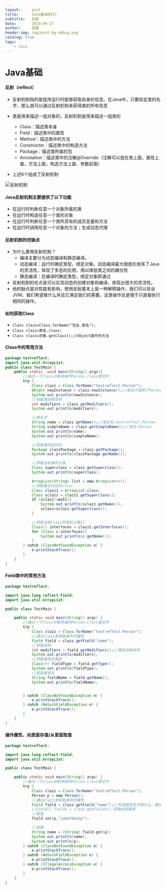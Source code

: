 ```yaml
---
layout:     post 
title:      Java基础0917
subtitle:   反射
date:       2019-09-17
author:     张鹏
header-img: img/post-bg-debug.png
catalog: true   
tags:                         
    - Java
---
```


# Java基础

#### 反射（reflect）

- 反射机制指的是程序运行时能够获取自身的信息。在Java中，只要给定类的名字，那么就可以通过反射机制来获得类的所有信息

- 类是用来描述一组对象的，反射机制是用来描述一组类的
   - Class：描述类本身
   - Field：描述类中的属性
   - Method：描述类中的方法
   - Constructor：描述类中的构造方法
   - Package：描述类所属的包
   - Annotation：描述类中的注解@Override（注解可以放在类上面，属性上面，方法上面，构造方法上面、参数前面）
- 上述6个组成了反射机制


![反射机制](https://github.com/Jokerboozp/Jokerboozp.github.io/raw/master/img/%E6%89%B9%E6%B3%A8%202019-09-17%20111305.png)

#### Java反射机制主要提供了以下功能

- 在运行时判断任意一个对象所属的类
- 在运行时构造任意一个类的对象
- 在运行时判断任意一个类所具有的成员变量和方法
- 在运行时调用任意一个对象的方法；生成动态代理

#### 反射机制的优缺点

- 为什么要用反射机制？
   - 编译主要分为动态编译和静态编译。
   - 动态编译：运行时确定类型，绑定对象。动态编译最大限度的发挥了Java的灵活性，体现了多态的应用，用以降低类之间的耦合性
   - 静态编译：在编译时确定类型，绑定对象即通过
- 反射机制的优点是可以实现动态的创建对象和编译，体现出很大的灵活性。
- 他的缺点是对性能有影响，使用反射基本上是一种解释操作，我们可以告诉JVM，我们希望做什么并且它满足我们的需要。这类操作总是慢于只直接执行相同的操作。

#### 如何获取Class

- `Class clazz=Class.forName("包名.类名");`
- `Class clazz=类名.class;`
- `Class clazz=对象.getClass();//Object类中的方法`

#### Class中的常用方法

```java
package testreflect;
import java.util.ArrayList;
public class TestMain {
    public static  void main(String[] args){
        //通过一个Class对象来操作Person.class类文件
        try {
            Class clazz = Class.forName("testreflect.Person");
            Object newInstance = clazz.newInstance();//相当于调用了Person类中的默认无参数构造方法创建对象
            System.out.println(newInstance);
            //获取类的修饰符
            int modifiers = clazz.getModifiers();
            System.out.println(modifiers);

            //类名字
            String name = clazz.getName();//类全名:testreflect.Person
            String simpleName = clazz.getSimpleName();//类名:Person
            System.out.println(name);
            System.out.println(simpleName);

            //获取类所在的包
            Package clazzPackage = clazz.getPackage();
            System.out.println(clazzPackage.getName());

            //获取当前类的父类
            Class superclass = clazz.getSuperclass();
            System.out.println(superclass);

            ArrayList<String> list = new ArrayList<>();
            //获取集合对应的class
            Class clazz1 = ArrayList.class;
            Class sclazz = clazz1.getSuperclass();
            if (sclazz!=null){
                System.out.println(sclazz.getName());
                sclazz=sclazz.getSuperclass();
            }

            //获取当前clazz所有的父接口
            Class[] interfaces = clazz1.getInterfaces();
            for (Class c:interfaces){
                System.out.println(c.getName());
            }
        } catch (ClassNotFoundException e) {
            e.printStackTrace();
        }
    }
}

```

#### Field类中的常用方法

```java
package testreflect;

import java.lang.reflect.Field;
import java.util.ArrayList;

public class TestMain {

    public static void main(String[] args) {
        //通过一个Class对象来操作Person.class类文件
        try {
            Class clazz = Class.forName("testreflect.Person");
            //通过clazz来获取类中的属性
            Field field = clazz.getField("name");
            //获取结构
            int modifiers = field.getModifiers();//属性的修饰符
            System.out.println(modifiers);
            //获取属性的类型
            Class<?> fieldType = field.getType();
            System.out.println(fieldType);
            //获取属性名
            String fieldName = field.getName();
            System.out.println(fieldName);


        } catch (ClassNotFoundException e) {
            e.printStackTrace();
        } catch (NoSuchFieldException e) {
            e.printStackTrace();
        }
    }
}
```

#### 操作属性，向里面存值/从里面取值

```java
package testreflect;

import java.lang.reflect.Field;
import java.util.ArrayList;

public class TestMain {

    public static void main(String[] args) {
        //通过一个Class对象来操作Person.class类文件
        try {
            Class clazz = Class.forName("testreflect.Person");
            Person p = new Person();
            //通过clazz来获取类中的属性
            Field field = clazz.getField("name");//知道属性名字是什么，属性是公有的
            //Field[] fields = clazz.getFields();获取全部属性
            //赋值
            field.set(p,"jokerboozp");

            //取值
            String name = (String) field.get(p);
            System.out.println(name);
            System.out.println(p);
        } catch (ClassNotFoundException e) {
            e.printStackTrace();
        } catch (NoSuchFieldException e) {
            e.printStackTrace();
        } catch (IllegalAccessException e) {
            e.printStackTrace();
        }
    }
}
```